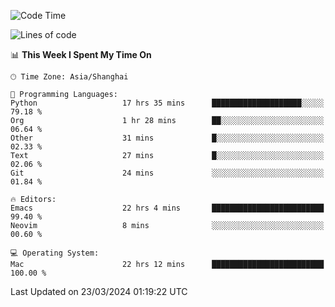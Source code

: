 <!--START_SECTION:waka-->
![Code Time](http://img.shields.io/badge/Code%20Time-1%2C874%20hrs%2058%20mins-blue)

![Lines of code](https://img.shields.io/badge/From%20Hello%20World%20I%27ve%20Written-292.1%20thousand%20lines%20of%20code-blue)

📊 **This Week I Spent My Time On** 

```text
🕑︎ Time Zone: Asia/Shanghai

💬 Programming Languages: 
Python                   17 hrs 35 mins      ████████████████████░░░░░   79.18 % 
Org                      1 hr 28 mins        ██░░░░░░░░░░░░░░░░░░░░░░░   06.64 % 
Other                    31 mins             █░░░░░░░░░░░░░░░░░░░░░░░░   02.33 % 
Text                     27 mins             █░░░░░░░░░░░░░░░░░░░░░░░░   02.06 % 
Git                      24 mins             ░░░░░░░░░░░░░░░░░░░░░░░░░   01.84 % 

🔥 Editors: 
Emacs                    22 hrs 4 mins       █████████████████████████   99.40 % 
Neovim                   8 mins              ░░░░░░░░░░░░░░░░░░░░░░░░░   00.60 % 

💻 Operating System: 
Mac                      22 hrs 12 mins      █████████████████████████   100.00 % 
```


 Last Updated on 23/03/2024 01:19:22 UTC
<!--END_SECTION:waka-->

